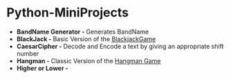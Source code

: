 # Python-MiniProjects
<html>
  <ul>
    <li><strong>BandName Generator - </strong>Generates BandName</li>
    <li><strong>BlackJack - </strong>Basic Version of the <a href="https://games.washingtonpost.com/games/blackjack" target="_blank">BlackjackGame</a></li>
    <li><strong>CaesarCipher - </strong>Decode and Encode a text by giving an appropriate shift number</li>
    <li><strong>Hangman - </strong>Classic Version of the <a href="https://hangmanwordgame.com/?fca=1&success=0#/" target="_blank">Hangman Game</a></li>
    <li><strong>Higher or Lower - </strong></li>
    
  </ul>
</html>
